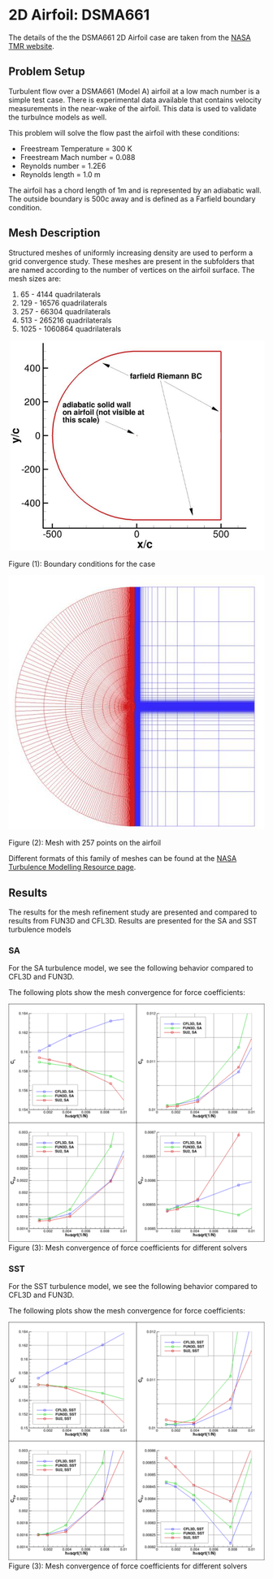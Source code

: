 # 2D Airfoil: DSMA661

The details of the the DSMA661 2D Airfoil case are taken from the [NASA TMR website](https://turbmodels.larc.nasa.gov/airfoilwakeverif500c.html). 

## Problem Setup

Turbulent flow over a DSMA661 (Model A) airfoil at a low mach number is a simple test case. There is experimental data available that contains velocity measurements in the near-wake of the airfoil. This data is used to validate the turbulnce models as well. 

This problem will solve the flow past the airfoil with these conditions:
- Freestream Temperature = 300 K
- Freestream Mach number = 0.088
- Reynolds number = 1.2E6
- Reynolds length = 1.0 m

The airfoil has a chord length of 1m and is represented by an adiabatic wall. The outside boundary is 500c away and is defined as a Farfield boundary condition. 

## Mesh Description

Structured meshes of uniformly increasing density are used to perform a grid convergence study. These meshes are present in the subfolders that are named according to the number of vertices on the airfoil surface. The mesh sizes are: 

1. 65    - 4144 quadrilaterals
2. 129   - 16576 quadrilaterals
3. 257   - 66304 quadrilaterals
4. 513   - 265216 quadrilaterals
5. 1025  - 1060864 quadrilaterals

![dsma661 bcs](images/dsma661_bc.png)

Figure (1): Boundary conditions for the case

![dsma661 mesh](images/dsma661_mesh.png)

Figure (2): Mesh with 257 points on the airfoil

Different formats of this family of meshes can be found at the [NASA Turbulence Modelling Resource page](https://turbmodels.larc.nasa.gov/airfoilwakeverif500c.html). 

## Results
The results for the mesh refinement study are presented and compared to results from FUN3D and CFL3D. Results are presented for the SA and SST turbulence models 

### SA

For the SA turbulence model, we see the following behavior compared to CFL3D and FUN3D. 

The following plots show the mesh convergence for force coefficients: 

![SA_force_convergence](images/force_convergence_dsma661_SA.png)
Figure (3): Mesh convergence of force coefficients for different solvers

### SST

For the SST turbulence model, we see the following behavior compared to CFL3D and FUN3D.

The following plots show the mesh convergence for force coefficients: 

![SST_force_convergence](images/force_convergence_dsma661_SST.png)
Figure (3): Mesh convergence of force coefficients for different solvers


